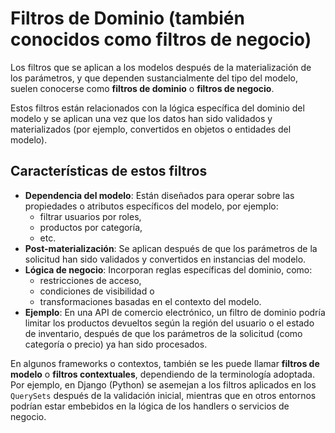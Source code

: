 # Filtros de Dominio (también conocidos como filtros de negocio)


Los filtros que se aplican a los modelos después de la materialización de los parámetros, y que dependen sustancialmente del tipo del modelo, suelen conocerse como **filtros de dominio** o **filtros de negocio**. 

Estos filtros están relacionados con la lógica específica del dominio del modelo y se aplican una vez que los datos han sido validados y materializados (por ejemplo, convertidos en objetos o entidades del modelo).

## Características de estos filtros

- **Dependencia del modelo**: Están diseñados para operar sobre las propiedades o atributos específicos del modelo, por ejemplo: 
    - filtrar usuarios por roles,
    - productos por categoría,
    - etc.
- **Post-materialización**: Se aplican después de que los parámetros de la solicitud han sido validados y convertidos en instancias del modelo.
- **Lógica de negocio**: Incorporan reglas específicas del dominio, como: 
    - restricciones de acceso, 
    - condiciones de visibilidad o 
    - transformaciones basadas en el contexto del modelo.
- **Ejemplo**: En una API de comercio electrónico, un filtro de dominio podría limitar los productos devueltos según la región del usuario o el estado de inventario, después de que los parámetros de la solicitud (como categoría o precio) ya han sido procesados.

En algunos frameworks o contextos, también se les puede llamar **filtros de modelo** o **filtros contextuales**, dependiendo de la terminología adoptada. Por ejemplo, en Django (Python) se asemejan a los filtros aplicados en los `QuerySets` después de la validación inicial, mientras que en otros entornos podrían estar embebidos en la lógica de los handlers o servicios de negocio.


